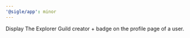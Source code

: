 ```yaml
---
'@sigle/app': minor
---
```


Display The Explorer Guild creator + badge on the profile page of a user.
